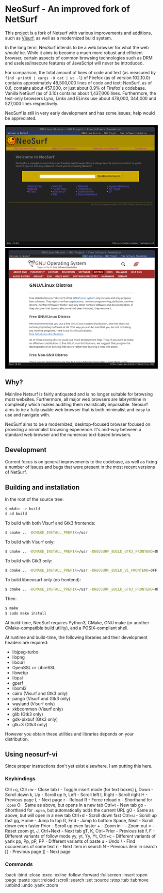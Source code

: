 # NeoSurf - An improved fork of NetSurf

This project is a fork of Netsurf with various improvements and additions, such as [Visurf](https://sr.ht/~sircmpwn/visurf/), as well as a modernized build system.

In the long term, NeoSurf intends to be a web browser for what the web *should* be. While it aims to become a much more robust and efficient browser, certain aspects of common browsing technologies such as DRM and useless/insecure features of JavaScript will never be introduced.

For comparison, the total amount of lines of code and text (as measured by `find -print0 | xargs -0 cat | wc -l`) of Firefox (as of version 102.10.0) contains approximately 48,500,000 lines of code and text; NeoSurf, as of 0.6, contains about 457,000, or just about 0.9% of Firefox's codebase. Vanilla NetSurf (as of 3.10) contains about 1,437,000 lines. Furthermore, the text-only browsers Lynx, Links and ELinks use about 478,000, 344,000 and 527,000 lines respectively.

NeoSurf is still in very early development and has some issues; help would be appreciated.

![NeoSurf](img/scr1.png?raw=true "NeoSurf Homepage")
![GNU.org](img/scr2.png?raw=true "GNU.org")

## Why?
Mainline Netsurf is fairly antiquated and is no longer suitable for browsing most websites. Furthermore, all major web browsers are labrynthine in complexity which makes auditing them realistically impossible. Neosurf aims to be a fully usable web browser that is both minimalist and easy to use and navigate with.

NeoSurf aims to be a modernized, desktop-focused browser focused on providing a minimalist browsing experience. It's mid-way between a standard web browser and the numerous text-based browsers.

## Development
Current focus is on general improvements to the codebase, as well as fixing a number of issues and bugs that were present in the most recent versions of NetSurf.

## Building and installation
In the root of the source tree:
```sh
$ mkdir -v build
$ cd build
```

To build with both Visurf and Gtk3 frontends:
```sh
$ cmake .. -DCMAKE_INSTALL_PREFIX=/usr
```
To build with Visurf only:
```sh
$ cmake .. -DCMAKE_INSTALL_PREFIX=/usr -DNEOSURF_BUILD_GTK3_FRONTEND=OFF
```
To build with Gtk3 only:
```sh
$ cmake .. -DCMAKE_INSTALL_PREFIX=/usr -DNEOSURF_BUILD_VI_FRONTEND=OFF
```
To build libneosurf only (no frontend):
```sh
$ cmake .. -DCMAKE_INSTALL_PREFIX=/usr -DNEOSURF_BUILD_GTK3_FRONTEND=OFF -DNEOSURF_BUILD_VI_FRONTEND=OFF
```

Then:
```sh
$ make
$ sudo make install
```

At build-time, NeoSurf requires Python3, CMake, GNU make (or another CMake-compatible build utility), and a POSIX-compliant shell.

At runtime and build-time, the following libraries and their development headers are required:
* libjpeg-turbo
* libpng
* libcurl
* OpenSSL or LibreSSL
* libwebp
* libpsl
* gperf
* libxml2
* cairo (Visurf and Gtk3 only)
* pango (Visurf and Gtk3 only)
* wayland (Visurf only)
* xkbcommon (Visurf only)
* glib (Gtk3 only)
* gdk-pixbuf (Gtk3 only)
* gtk+3 (Gtk3 only)

However you obtain these utilities and libraries depends on your distribution.

## Using neosurf-vi
Since proper instructions don't yet exist elsewhere, I am putting this here.

### Keybindings
Ctrl+q, Ctrl+w - Close tab
i - Toggle insert mode (for text boxes)
j, Down - Scroll down
k, Up - Scroll up
h, Left - Scroll left
l, Right - Scroll right
H - Previous page
L - Next page
r - Reload
R - Force reload
o - Shorthand for `:open`
O - Same as above, but opens in a new tab
Ctrl+t - New tab
go - Shorthand for `:open`, but automatically adds the current URL
gO - Same as above, but will open in a new tab
Ctrl+d - Scroll down fast
Ctrl+u - Scroll up fast
gg, Home - Jump to top
G, End - Jump to bottom
Space, Next - Scroll down even faster
Prior - Scroll up even faster
\+ - Zoom in
\- - Zoom out
= - Reset zoom
gt, J, Ctrl+Next - Next tab
gT, K, Ctrl+Prior - Previous tab
f, F - Different variants of follow mode
yy, yt, Yy, Yt, Ctrl+c - Different variants of yank
pp, Pp, pP, PP - Different variants of paste
u - Undo
/ - Find occurences of some text
n - Next item in search
N - Previous item in search
[[ - Previous page
]] - Next page

### Commands
:back
:bind
:close
:exec
:exline
:follow
:forward
:fullscreen
:insert
:open
:page
:paste
:quit
:reload
:scroll
:search
:set
:source
:stop
:tab
:tabmove
:unbind
:undo
:yank
:zoom
